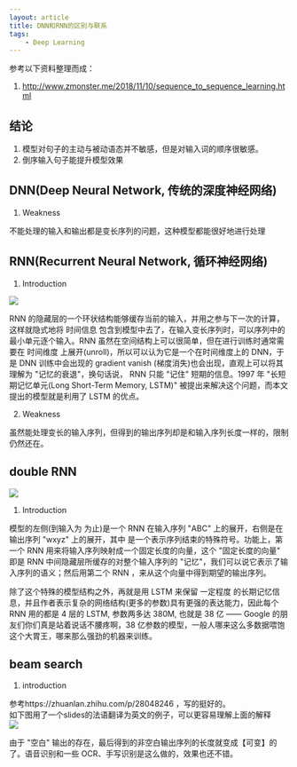 ```yaml
---
layout: article
title: DNN和RNN的区别与联系
tags:
    - Deep Learning
---
```


参考以下资料整理而成：  
1. http://www.zmonster.me/2018/11/10/sequence_to_sequence_learning.html

## 结论

1.  模型对句子的主动与被动语态并不敏感，但是对输入词的顺序很敏感。
2.  倒序输入句子能提升模型效果

## DNN\(Deep Neural Network, 传统的深度神经网络\)

1.  Weakness

不能处理的输入和输出都是变长序列的问题，这种模型都能很好地进行处理

## RNN\(Recurrent Neural Network, 循环神经网络\)

1.  Introduction

![](http://www.zmonster.me/assets/img/simple_rnn.png)

<!--more-->

RNN 的隐藏层的一个环状结构能够缓存当前的输入，并用之参与下一次的计算，这样就隐式地将 时间信息 包含到模型中去了，在输入变长序列时，可以序列中的最小单元逐个输入。RNN 虽然在空间结构上可以很简单，但在进行训练时通常需要在 时间维度 上展开\(unroll\)，所以可以认为它是一个在时间维度上的 DNN，于是 DNN 训练中会出现的 gradient vanish \(梯度消失\)也会出现，直观上可以将其理解为 "记忆的衰退"，换句话说， RNN 只能 "记住" 短期的信息。1997 年 "长短期记忆单元\(Long Short-Term Memory, LSTM\)" 被提出来解决这个问题，而本文提出的模型就是利用了 LSTM 的优点。

2.  Weakness

虽然能处理变长的输入序列，但得到的输出序列却是和输入序列长度一样的，限制仍然还在。

## double RNN

![](http://www.zmonster.me/assets/img/seq2seq.png)

1.  Introduction

模型的左侧\(到输入为 为止\)是一个 RNN 在输入序列 "ABC" 上的展开，右侧是在输出序列 "wxyz" 上的展开，其中 是一个表示序列结束的特殊符号。功能上，第一个 RNN 用来将输入序列映射成一个固定长度的向量，这个 "固定长度的向量" 即是 RNN 中间隐藏层所缓存的对整个输入序列的 "记忆"，我们可以说它表示了输入序列的语义；然后用第二个 RNN ，来从这个向量中得到期望的输出序列。

除了这个特殊的模型结构之外，再就是用 LSTM 来保留 一定程度 的长期记忆信息，并且作者表示复杂的网络结构\(更多的参数\)具有更强的表达能力，因此每个 RNN 用的都是 4 层的 LSTM, 参数两多达 380M, 也就是 38 亿 —— Google 的朋友们你们真是站着说话不腰疼啊，38 亿参数的模型，一般人哪来这么多数据喂饱这个大胃王，哪来那么强劲的机器来训练。

## beam search

1.  introduction

参考https://zhuanlan.zhihu.com/p/28048246 ，写的挺好的。  
如下图用了一个slides的法语翻译为英文的例子，可以更容易理解上面的解释  
![](https://pic4.zhimg.com/80/v2-f21ddb87d914247e5cf4c6d2cac5736b_hd.jpg)

由于 "空白" 输出的存在，最后得到的非空白输出序列的长度就变成【可变】的了。语音识别和一些 OCR、手写识别是这么做的，效果也还不错。